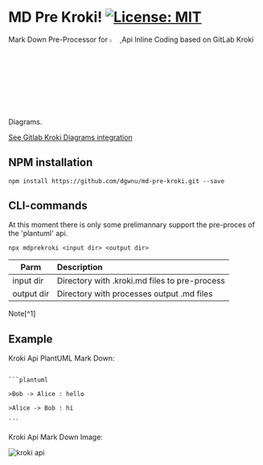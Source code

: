 # MD Pre Kroki! [![License: MIT](https://img.shields.io/badge/License-MIT-yellow.svg)](LICENSE)

<p>
Mark Down Pre-Processor for 
<a href="https://kroki.io/">
    <img 
        src="https://kroki.io/assets/logo.svg" 
        width="4%"
    />
</a>
 Api Inline Coding based on GitLab Kroki Diagrams.  
</p>

[See Gitlab Kroki Diagrams integration](https://docs.gitlab.com/ee/administration/integration/kroki.html)

## NPM installation

````
npm install https://github.com/dgwnu/md-pre-kroki.git --save
````

## CLI-commands

At this moment there is only some prelimannary support the pre-proces of the 'plantuml' api.



````
npx mdprekroki <input dir> <output dir>
````

| Parm | Description |
|---------|:------------|
| input dir | Directory with .kroki.md files to pre-process |
| output dir | Directory with processes output .md files |
Note[^1]  

## Example

Kroki Api PlantUML Mark Down:

<code>
```plantuml</br>
>Bob -> Alice : hello</br>
>Alice -> Bob : hi</br>
```</br>
</code>
Kroki Api Mark Down Image:

![kroki api](https://kroki.io/plantuml/svg/eNpzyk9S0LVTcMzJTE5VsFLISM3JyeeC8IDCTkBZoGAmANl1Cxw= "kroki.io")
